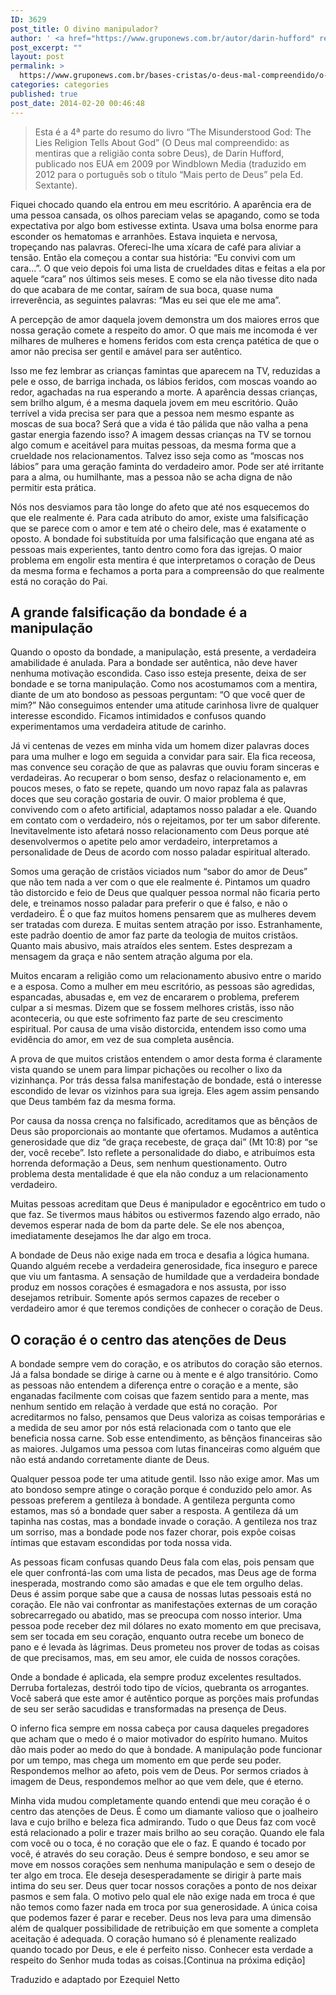 ```yaml
---
ID: 3629
post_title: O divino manipulador?
author: ' <a href="https://www.gruponews.com.br/autor/darin-hufford" rel="tag">Darin Hufford</a>'
post_excerpt: ""
layout: post
permalink: >
  https://www.gruponews.com.br/bases-cristas/o-deus-mal-compreendido/o-divino-manipulador
categories: categories
published: true
post_date: 2014-02-20 00:46:48
---
```

<blockquote>Esta é a 4ª parte do resumo do livro “The Misunderstood God: The Lies Religion Tells About God” (O Deus mal compreendido: as mentiras que a religião conta sobre Deus), de Darin Hufford, publicado nos EUA em 2009 por Windblown Media (traduzido em 2012 para o português sob o título “Mais perto de Deus” pela Ed. Sextante).</blockquote>
Fiquei chocado quando ela entrou em meu escritório. A aparência era de uma pessoa cansada, os olhos pareciam velas se apagando, como se toda expectativa por algo bom estivesse extinta. Usava uma bolsa enorme para esconder os hematomas e arranhões. Estava inquieta e nervosa, tropeçando nas palavras. Ofereci-lhe uma xícara de café para aliviar a tensão. Então ela começou a contar sua história: “Eu convivi com um cara...”. O que veio depois foi uma lista de crueldades ditas e feitas a ela por aquele “cara” nos últimos seis meses. E como se ela não tivesse dito nada do que acabara de me contar, saíram de sua boca, quase numa irreverência, as seguintes palavras: “Mas eu sei que ele me ama”.

A percepção de amor daquela jovem demonstra um dos maiores erros que nossa geração comete a respeito do amor. O que mais me incomoda é ver milhares de mulheres e homens feridos com esta crença patética de que o amor não precisa ser gentil e amável para ser autêntico.

Isso me fez lembrar as crianças famintas que aparecem na TV, reduzidas a pele e osso, de barriga inchada, os lábios feridos, com moscas voando ao redor, agachadas na rua esperando a morte. A aparência dessas crianças, sem brilho algum, é a mesma daquela jovem em meu escritório. Quão terrível a vida precisa ser para que a pessoa nem mesmo espante as moscas de sua boca? Será que a vida é tão pálida que não valha a pena gastar energia fazendo isso? A imagem dessas crianças na TV se tornou algo comum e aceitável para muitas pessoas, da mesma forma que a crueldade nos relacionamentos. Talvez isso seja como as “moscas nos lábios” para uma geração faminta do verdadeiro amor. Pode ser até irritante para a alma, ou humilhante, mas a pessoa não se acha digna de não permitir esta prática.

Nós nos desviamos para tão longe do afeto que até nos esquecemos do que ele realmente é. Para cada atributo do amor, existe uma falsificação que se parece com o amor e tem até o cheiro dele, mas é exatamente o oposto. A bondade foi substituída por uma falsificação que engana até as pessoas mais experientes, tanto dentro como fora das igrejas. O maior problema em engolir esta mentira é que interpretamos o coração de Deus da mesma forma e fechamos a porta para a compreensão do que realmente está no coração do Pai.
<h2>A grande falsificação da bondade é a manipulação</h2>
Quando o oposto da bondade, a manipulação, está presente, a verdadeira amabilidade é anulada. Para a bondade ser autêntica, não deve haver nenhuma motivação escondida. Caso isso esteja presente, deixa de ser bondade e se torna manipulação. Como nos acostumamos com a mentira, diante de um ato bondoso as pessoas perguntam: “O que você quer de mim?” Não conseguimos entender uma atitude carinhosa livre de qualquer interesse escondido. Ficamos intimidados e confusos quando experimentamos uma verdadeira atitude de carinho.

Já vi centenas de vezes em minha vida um homem dizer palavras doces para uma mulher e logo em seguida a convidar para sair. Ela fica receosa, mas convence seu coração de que as palavras que ouviu foram sinceras e verdadeiras. Ao recuperar o bom senso, desfaz o relacionamento e, em poucos meses, o fato se repete, quando um novo rapaz fala as palavras doces que seu coração gostaria de ouvir. O maior problema é que, convivendo com o afeto artificial, adaptamos nosso paladar a ele. Quando em contato com o verdadeiro, nós o rejeitamos, por ter um sabor diferente. Inevitavelmente isto afetará nosso relacionamento com Deus porque até desenvolvermos o apetite pelo amor verdadeiro, interpretamos a personalidade de Deus de acordo com nosso paladar espiritual alterado.

Somos uma geração de cristãos viciados num “sabor do amor de Deus” que não tem nada a ver com o que ele realmente é. Pintamos um quadro tão distorcido e feio de Deus que qualquer pessoa normal não ficaria perto dele, e treinamos nosso paladar para preferir o que é falso, e não o verdadeiro. É o que faz muitos homens pensarem que as mulheres devem ser tratadas com dureza. E muitas sentem atração por isso. Estranhamente, este padrão doentio de amor faz parte da teologia de muitos cristãos. Quanto mais abusivo, mais atraídos eles sentem. Estes desprezam a mensagem da graça e não sentem atração alguma por ela.

Muitos encaram a religião como um relacionamento abusivo entre o marido e a esposa. Como a mulher em meu escritório, as pessoas são agredidas, espancadas, abusadas e, em vez de encararem o problema, preferem culpar a si mesmas. Dizem que se fossem melhores cristãs, isso não aconteceria, ou que este sofrimento faz parte de seu crescimento espiritual. Por causa de uma visão distorcida, entendem isso como uma evidência do amor, em vez de sua completa ausência.

A prova de que muitos cristãos entendem o amor desta forma é claramente vista quando se unem para limpar pichações ou recolher o lixo da vizinhança. Por trás dessa falsa manifestação de bondade, está o interesse escondido de levar os vizinhos para sua igreja. Eles agem assim pensando que Deus também faz da mesma forma.

Por causa da nossa crença no falsificado, acreditamos que as bênçãos de Deus são proporcionais ao montante que ofertamos. Mudamos a autêntica generosidade que diz “de graça recebeste, de graça dai” (Mt 10:8) por “se der, você recebe”. Isto reflete a personalidade do diabo, e atribuímos esta horrenda deformação a Deus, sem nenhum questionamento. Outro problema desta mentalidade é que ela não conduz a um relacionamento verdadeiro.

Muitas pessoas acreditam que Deus é manipulador e egocêntrico em tudo o que faz. Se tivermos maus hábitos ou estivermos fazendo algo errado, não devemos esperar nada de bom da parte dele. Se ele nos abençoa, imediatamente desejamos lhe dar algo em troca.

A bondade de Deus não exige nada em troca e desafia a lógica humana. Quando alguém recebe a verdadeira generosidade, fica inseguro e parece que viu um fantasma. A sensação de humildade que a verdadeira bondade produz em nossos corações é esmagadora e nos assusta, por isso desejamos retribuir. Somente após sermos capazes de receber o verdadeiro amor é que teremos condições de conhecer o coração de Deus.
<h2>O coração é o centro das atenções de Deus</h2>
A bondade sempre vem do coração, e os atributos do coração são eternos. Já a falsa bondade se dirige à carne ou à mente e é algo transitório. Como as pessoas não entendem a diferença entre o coração e a mente, são enganadas facilmente com coisas que fazem sentido para a mente, mas nenhum sentido em relação à verdade que está no coração.  Por acreditarmos no falso, pensamos que Deus valoriza as coisas temporárias e a medida de seu amor por nós está relacionada com o tanto que ele beneficia nossa carne. Sob esse entendimento, as bênçãos financeiras são as maiores. Julgamos uma pessoa com lutas financeiras como alguém que não está andando corretamente diante de Deus.

Qualquer pessoa pode ter uma atitude gentil. Isso não exige amor. Mas um ato bondoso sempre atinge o coração porque é conduzido pelo amor. As pessoas preferem a gentileza à bondade. A gentileza pergunta como estamos, mas só a bondade quer saber a resposta. A gentileza dá um tapinha nas costas, mas a bondade invade o coração. A gentileza nos traz um sorriso, mas a bondade pode nos fazer chorar, pois expõe coisas íntimas que estavam escondidas por toda nossa vida.

As pessoas ficam confusas quando Deus fala com elas, pois pensam que ele quer confrontá-las com uma lista de pecados, mas Deus age de forma inesperada, mostrando como são amadas e que ele tem orgulho delas. Deus é assim porque sabe que a causa de nossas lutas pessoais está no coração. Ele não vai confrontar as manifestações externas de um coração sobrecarregado ou abatido, mas se preocupa com nosso interior. Uma pessoa pode receber dez mil dólares no exato momento em que precisava, sem ser tocada em seu coração, enquanto outra recebe um boneco de pano e é levada às lágrimas. Deus prometeu nos prover de todas as coisas de que precisamos, mas, em seu amor, ele cuida de nossos corações.

Onde a bondade é aplicada, ela sempre produz excelentes resultados. Derruba fortalezas, destrói todo tipo de vícios, quebranta os arrogantes. Você saberá que este amor é autêntico porque as porções mais profundas de seu ser serão sacudidas e transformadas na presença de Deus.

O inferno fica sempre em nossa cabeça por causa daqueles pregadores que acham que o medo é o maior motivador do espírito humano. Muitos dão mais poder ao medo do que à bondade. A manipulação pode funcionar por um tempo, mas chega um momento em que perde seu poder. Respondemos melhor ao afeto, pois vem de Deus. Por sermos criados à imagem de Deus, respondemos melhor ao que vem dele, que é eterno.

Minha vida mudou completamente quando entendi que meu coração é o centro das atenções de Deus. É como um diamante valioso que o joalheiro lava e cujo brilho e beleza fica admirando. Tudo o que Deus faz com você está relacionado a polir e trazer mais brilho ao seu coração. Quando ele fala com você ou o toca, é no coração que ele o faz. E quando é tocado por você, é através do seu coração. Deus é sempre bondoso, e seu amor se move em nossos corações sem nenhuma manipulação e sem o desejo de ter algo em troca. Ele deseja desesperadamente se dirigir à parte mais intima do seu ser. Deus quer tocar nossos corações a ponto de nos deixar pasmos e sem fala. O motivo pelo qual ele não exige nada em troca é que não temos como fazer nada em troca por sua generosidade. A única coisa que podemos fazer é parar e receber. Deus nos leva para uma dimensão além de qualquer possibilidade de retribuição em que somente a completa aceitação é adequada. O coração humano só é plenamente realizado quando tocado por Deus, e ele é perfeito nisso. Conhecer esta verdade a respeito do Senhor muda todas as coisas.[Continua na próxima edição]

Traduzido e adaptado por Ezequiel Netto